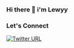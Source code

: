 ### Hi there 👋  i'm Lewyy   
    

### Let's Connect
[<img alt="Twitter URL" src="https://img.shields.io/twitter/url?color=informational&label=follow%20me%20on%20twitter&style=social&url=https%3A%2F%2Ftwitter.com%2Fcoder_flame">](https://img.shields.io/twitter/follow/coder_flame?color=informational&label=Twitter&style=social)




